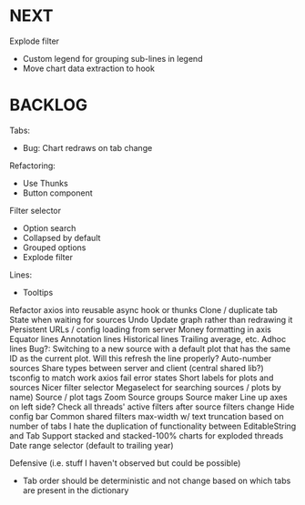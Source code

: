 # NEXT
Explode filter
* Custom legend for grouping sub-lines in legend
* Move chart data extraction to hook

# BACKLOG
Tabs:
* Bug: Chart redraws on tab change

Refactoring:
* Use Thunks
* Button component

Filter selector
* Option search
* Collapsed by default
* Grouped options
* Explode filter

Lines:
* Tooltips

Refactor axios into reusable async hook or thunks
Clone / duplicate tab
State when waiting for sources
Undo
Update graph rather than redrawing it
Persistent URLs / config loading from server
Money formatting in axis
Equator lines
Annotation lines
Historical lines
Trailing average, etc.
Adhoc lines
Bug?: Switching to a new source with a default plot that has the same ID as the current plot. Will this refresh the line properly?
Auto-number sources
Share types between server and client (central shared lib?)
tsconfig to match work
axios fail error states
Short labels for plots and sources
Nicer filter selector
Megaselect for searching sources / plots by name)
Source / plot tags
Zoom
Source groups
Source maker
Line up axes on left side?
Check all threads' active filters after source filters change
Hide config bar
Common shared filters
max-width w/ text truncation based on number of tabs
I hate the duplication of functionality between EditableString and Tab
Support stacked and stacked-100% charts for exploded threads
Date range selector (default to trailing year)

Defensive (i.e. stuff I haven't observed but could be possible)
* Tab order should be deterministic and not change based on which tabs are present in the dictionary